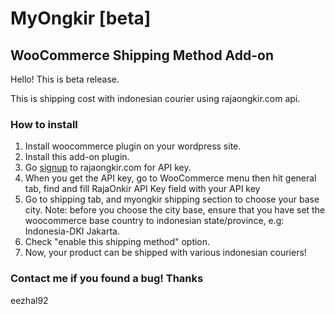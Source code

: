 <h1>MyOngkir [beta]</h1>
<h2>WooCommerce Shipping Method Add-on</h2>

<p>Hello! This is beta release.</p>
<p>This is shipping cost with indonesian courier using rajaongkir.com api.</p>

<h3>How to install</h3>
<ol>
  <li>Install woocommerce plugin on your wordpress site.</li>
  <li>Install this add-on plugin.</li>
  <li>Go <a href="http://rajaongkir.com/akun/daftar">signup</a> to rajaongkir.com for API key.</li>
  <li>When you get the API key, go to WooCommerce menu then hit general tab, find and fill RajaOnkir API Key field with your API key</li>
  <li>Go to shipping tab, and myongkir shipping section to choose your base city. Note: before you choose the city base, ensure that you have set the woocommerce base country to indonesian state/province, e.g: Indonesia-DKI Jakarta.</li>
  <li>Check "enable this shipping method" option.</li>
  <li>Now, your product can be shipped with various indonesian couriers!</li>
</ol>

<h3>Contact me if you found a bug! Thanks</h3>
<a>eezhal92</a>
